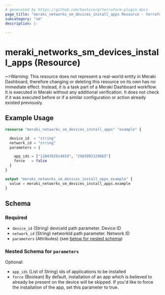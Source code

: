 ```yaml
---
# generated by https://github.com/hashicorp/terraform-plugin-docs
page_title: "meraki_networks_sm_devices_install_apps Resource - terraform-provider-meraki"
subcategory: "sm"
description: |-
  
---
```


# meraki_networks_sm_devices_install_apps (Resource)





~>Warning: This resource does not represent a real-world entity in Meraki Dashboard, therefore changing or deleting this resource on its own has no immediate effect. Instead, it is a task part of a Meraki Dashboard workflow. It is executed in Meraki without any additional verification. It does not check if it was executed before or if a similar configuration or action 
already existed previously.


## Example Usage

```terraform
resource "meraki_networks_sm_devices_install_apps" "example" {

  device_id  = "string"
  network_id = "string"
  parameters = {

    app_ids = ["1284392014819", "2983092129865"]
    force   = false
  }
}

output "meraki_networks_sm_devices_install_apps_example" {
  value = meraki_networks_sm_devices_install_apps.example
}
```

<!-- schema generated by tfplugindocs -->
## Schema

### Required

- `device_id` (String) deviceId path parameter. Device ID
- `network_id` (String) networkId path parameter. Network ID
- `parameters` (Attributes) (see [below for nested schema](#nestedatt--parameters))

<a id="nestedatt--parameters"></a>
### Nested Schema for `parameters`

Optional:

- `app_ids` (List of String) ids of applications to be installed
- `force` (Boolean) By default, installation of an app which is believed to already be present on the device will be skipped. If you'd like to force the installation of the app, set this parameter to true.
